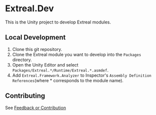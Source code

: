 # Extreal.Dev

This is the Unity project to develop Extreal modules.

## Local Development

1. Clone this git repository.
1. Clone the Extreal module you want to develop into the `Packages` directory.
1. Open the Unity Editor and select `Packages/Extreal.*/Runtime/Extreal.*.asmdef`.
1. Add `Extreal.Framework.Analyzer` to Inspector's `Assembly Definition References`(where * corresponds to the module name).

## Contributing

See [Feedback or Contribution](https://extreal-dev.github.io/Extreal.Guide/intro#feedback-or-contribution)
